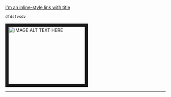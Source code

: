 [I'm an inline-style link with title](https://www.google.com "Google's Homepage")
```sh
dfdsfvsdv
```
<a href="http://www.youtube.com/watch?feature=player_embedded&v=EH37ee9JDg8
" target="_blank"><img src="http://img.youtube.com/vi/EH37ee9JDg8/0.jpg" 
alt="IMAGE ALT TEXT HERE" width="240" height="180" border="10" /></a>


---

